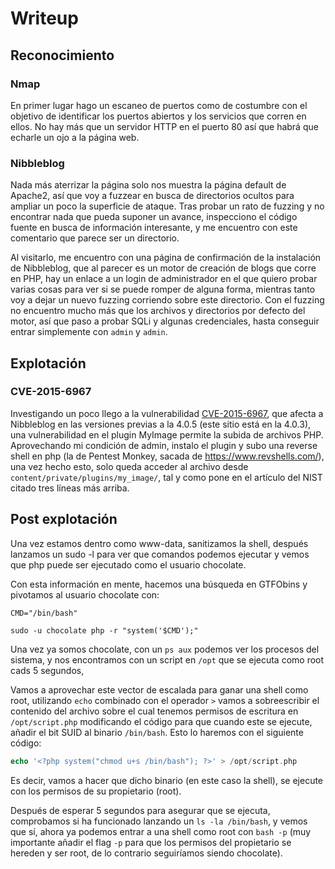 # Writeup

## Reconocimiento
### Nmap
En primer lugar hago un escaneo de puertos como de costumbre con el objetivo de identificar los puertos abiertos y los servicios que corren en ellos. No hay más que un servidor HTTP en el puerto 80 así que habrá que echarle un ojo a la página web.

### Nibbleblog
Nada más aterrizar la página solo nos muestra la página default de Apache2, así que voy a fuzzear en busca de directorios ocultos para ampliar un poco la superficie de ataque. Tras probar un rato de fuzzing y no encontrar nada que pueda suponer un avance, inspecciono el código fuente en busca de información interesante, y me encuentro con este comentario que parece ser un directorio.

Al visitarlo, me encuentro con una página de confirmación de la instalación de Nibbleblog, que al parecer es un motor de creación de blogs que corre en PHP, hay un enlace a un login de administrador en el que quiero probar varias cosas para ver si se puede romper de alguna forma, mientras tanto voy a dejar un nuevo fuzzing corriendo sobre este directorio.
Con el fuzzing no encuentro mucho más que los archivos y directorios por defecto del motor, así que paso a probar SQLi y algunas credenciales, hasta conseguir entrar simplemente con `admin` y `admin`. 
## Explotación
### CVE-2015-6967
Investigando un poco llego a la vulnerabilidad [CVE-2015-6967](https://nvd.nist.gov/vuln/detail/CVE-2015-6967), que afecta a Nibbleblog en las versiones previas a la 4.0.5 (este sitio está en la 4.0.3), una vulnerabilidad en el plugin MyImage permite la subida de archivos PHP. Aprovechando mi condición de admin, instalo el plugin y subo una reverse shell en php (la de Pentest Monkey, sacada de https://www.revshells.com/), una vez hecho esto, solo queda acceder al archivo desde `content/private/plugins/my_image/`, tal y como pone en el artículo del NIST citado tres líneas más arriba. 

## Post explotación
Una vez estamos dentro como www-data, sanitizamos la shell, después lanzamos un sudo -l para ver que comandos podemos ejecutar y vemos que php puede ser ejecutado como el usuario chocolate.

Con esta información en mente, hacemos una búsqueda en GTFObins y pivotamos al usuario chocolate con:
```
CMD="/bin/bash"
```
```
sudo -u chocolate php -r "system('$CMD');"
```

Una vez ya somos chocolate, con un `ps aux` podemos ver los procesos del sistema, y nos encontramos con un script en `/opt` que se ejecuta como root cads 5 segundos,

Vamos a aprovechar este vector de escalada para ganar una shell como root, utilizando `echo` combinado con el operador `>` vamos a sobreescribir el contenido del archivo sobre el cual tenemos permisos de escritura en `/opt/script.php` modificando el código para que cuando este se ejecute, añadir el bit SUID al binario `/bin/bash`. Esto lo haremos con el siguiente código:

```php
echo '<?php system("chmod u+s /bin/bash"); ?>' > /opt/script.php
```

Es decir, vamos a hacer que dicho binario (en este caso la shell), se ejecute con los permisos de su propietario (root).

Después de esperar 5 segundos para asegurar que se ejecuta, comprobamos si ha funcionado lanzando un `ls -la /bin/bash`, y vemos que sí, ahora ya podemos entrar a una shell como root con `bash -p` (muy importante añadir el flag `-p` para que los permisos del propietario se hereden y ser root, de lo contrario seguiríamos siendo chocolate).
